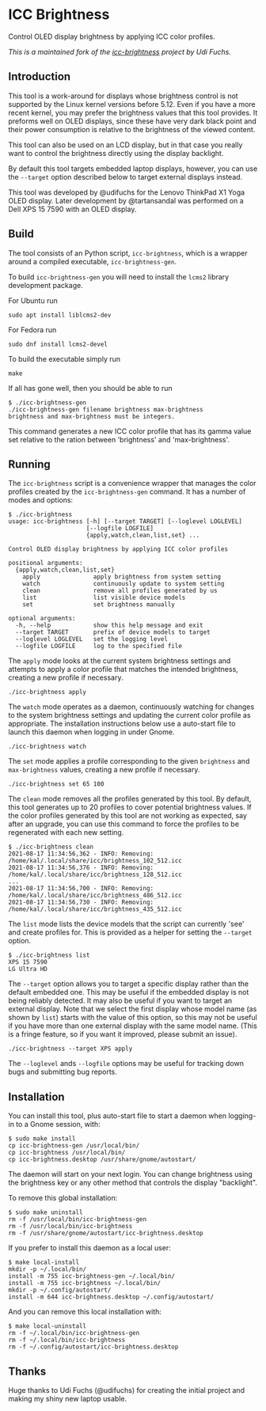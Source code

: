 # ICC Brightness

Control OLED display brightness by applying ICC color profiles.

*This is a maintained fork of the
[icc-brightness](https://github.com/udifuchs/icc-brightness) project by Udi
Fuchs.*

## Introduction

This tool is a work-around for displays whose brightness control is not
supported by the Linux kernel versions before 5.12.  Even if you have a more
recent kernel, you may prefer the brightness values that this tool provides.  It
preforms well on OLED displays, since these have very dark black point and their
power consumption is relative to the brightness of the viewed content.

This tool can also be used on an LCD display, but in that case you really want
to control the brightness directly using the display backlight.

By default this tool targets embedded laptop displays, however, you can use the
`--target` option described below to target external displays instead.

This tool was developed by @udifuchs for the Lenovo ThinkPad X1 Yoga OLED
display.  Later development by @tartansandal was performed on a Dell XPS 15 7590
with an OLED display.

## Build

The tool consists of an Python script, `icc-brightness`, which is a wrapper
around a compiled executable, `icc-brightness-gen`.

To build `icc-brightness-gen` you will need to install the `lcms2` library
development package.

For Ubuntu run

```console
sudo apt install liblcms2-dev
```

For Fedora run

```console
sudo dnf install lcms2-devel
```

To build the executable simply run

```console
make
```

If all has gone well, then you should be able to run

```console
$ ./icc-brightness-gen
./icc-brightness-gen filename brightness max-brightness
brightness and max-brightness must be integers.
```

This command generates a new ICC color profile that has its gamma value set
relative to the ration between 'brightness' and 'max-brightness'.

## Running

The `icc-brightness` script is a convenience wrapper that manages the color
profiles created by the `icc-brightness-gen` command. It has a number of modes
and options:

```console
$ ./icc-brightness
usage: icc-brightness [-h] [--target TARGET] [--loglevel LOGLEVEL]
                      [--logfile LOGFILE]
                      {apply,watch,clean,list,set} ...

Control OLED display brightness by applying ICC color profiles

positional arguments:
  {apply,watch,clean,list,set}
    apply               apply brightness from system setting
    watch               continuously update to system setting
    clean               remove all profiles generated by us
    list                list visible device models
    set                 set brightness manually

optional arguments:
  -h, --help            show this help message and exit
  --target TARGET       prefix of device models to target
  --loglevel LOGLEVEL   set the logging level
  --logfile LOGFILE     log to the specified file
```

The `apply` mode looks at the current system brightness settings and attempts to
apply a color profile that matches the intended brightness, creating a new
profile if necessary.

```console
./icc-brightness apply
```

The `watch` mode operates as a daemon, continuously watching for changes to the
system brightness settings and updating the current color profile as
appropriate.  The installation instructions below use a auto-start file to
launch this daemon when logging in under Gnome.

```console
./icc-brightness watch
```

The `set` mode applies a profile corresponding to the given `brightness` and
`max-brightness` values, creating a new profile if necessary.

```console
./icc-brightness set 65 100
```

The `clean` mode removes all the profiles generated by this tool. By default,
this tool generates up to 20 profiles to cover potential brightness values.  If
the color profiles generated by this tool are not working as expected, say after
an upgrade, you can use this command to force the profiles to be regenerated
with each new setting.

```console
$ ./icc-brightness clean
2021-08-17 11:34:56,362 - INFO: Removing: /home/kal/.local/share/icc/brightness_102_512.icc
2021-08-17 11:34:56,376 - INFO: Removing: /home/kal/.local/share/icc/brightness_128_512.icc
...
2021-08-17 11:34:56,700 - INFO: Removing: /home/kal/.local/share/icc/brightness_486_512.icc
2021-08-17 11:34:56,730 - INFO: Removing: /home/kal/.local/share/icc/brightness_435_512.icc
```

The `list` mode lists the device models that the script can currently 'see' and
create profiles for. This is provided as a helper for setting the `--target`
option.

```console
$ ./icc-brightness list
XPS 15 7590
LG Ultra HD
```

The `--target` option allows you to target a specific display rather than the
default embedded one. This may be useful if the embedded display is not being
reliably detected. It may also be useful if you want to target an external
display. Note that we select the first display whose model name (as shown by
`list`) starts with the value of this option, so this may not be useful if you
have more than one external display with the same model name. (This is a fringe
feature, so if you want it improved, please submit an issue).

```console
./icc-brightness --target XPS apply
```

The `--loglevel` ands `--logfile` options may be useful for tracking down bugs
and submitting bug reports.

## Installation

You can install this tool, plus auto-start file to start a daemon when logging-in
to a Gnome session, with:

```console
$ sudo make install
cp icc-brightness-gen /usr/local/bin/
cp icc-brightness /usr/local/bin/
cp icc-brightness.desktop /usr/share/gnome/autostart/
```

The daemon will start on your next login.
You can change brightness using the brightness key or any other method
that controls the display "backlight".

To remove this global installation:

```console
$ sudo make uninstall
rm -f /usr/local/bin/icc-brightness-gen
rm -f /usr/local/bin/icc-brightness
rm -f /usr/share/gnome/autostart/icc-brightness.desktop
```

If you prefer to install this daemon as a local user:

```console
$ make local-install
mkdir -p ~/.local/bin/
install -m 755 icc-brightness-gen ~/.local/bin/
install -m 755 icc-brightness ~/.local/bin/
mkdir -p ~/.config/autostart/
install -m 644 icc-brightness.desktop ~/.config/autostart/
```

And you can remove this local installation with:

```console
$ make local-uninstall
rm -f ~/.local/bin/icc-brightness-gen
rm -f ~/.local/bin/icc-brightness
rm -f ~/.config/autostart/icc-brightness.desktop
```

## Thanks

Huge thanks to Udi Fuchs (@udifuchs) for creating the initial project and making
my shiny new laptop usable.
